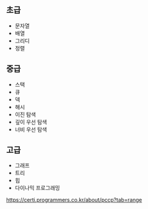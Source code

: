 ## 초급
- 문자열
- 배열
- 그리디
- 정렬

## 중급
- 스택
- 큐
- 덱
- 해시
- 이진 탐색
- 깊이 우선 탐색
- 너비 우선 탐색

## 고급
- 그래프
- 트리
- 힙
- 다이나믹 프로그래밍

https://certi.programmers.co.kr/about/pccp?tab=range